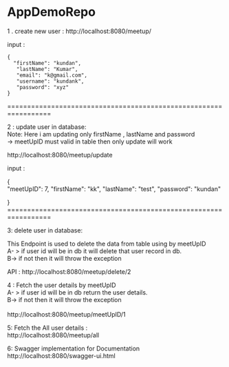 # AppDemoRepo

1 . create new user : 
http://localhost:8080/meetup/

input :
	
	{
	  "firstName": "kundan",
       "lastName": "Kumar",
       "email": "k@gmail.com",
       "username": "kundank",
       "password": "xyz"
	}

=================================================================<br/>

2 : update user in database:<br/>
Note: Here i am updating only firstName , lastName and password<br/>
	-> meetUpID must valid in table then only update will work<br/>

http://localhost:8080/meetup/update

input :

{	
  "meetUpID": 7,
  "firstName": "kk",
  "lastName": "test",
  "password": "kundan"

}
=================================================================<br/>


3: delete user in database:

 This Endpoint is used to delete the data from table using by meetUpID<br/> 
 A- > if user id will be in db it will delete that user record in db.<br/>
 B-> if not then it will throw the exception<br/>	
 
 API : http://localhost:8080/meetup/delete/2




4 : Fetch the user details by meetUpID<br/>
 A- > if user id will be in db return the user details.<br/>
 B-> if not then it will throw the exception<br/>	
http://localhost:8080/meetup/meetUpID/1




5: Fetch the All user details :<br/>
http://localhost:8080/meetup/all


6: Swagger implementation for Documentation<br/>
http://localhost:8080/swagger-ui.html





